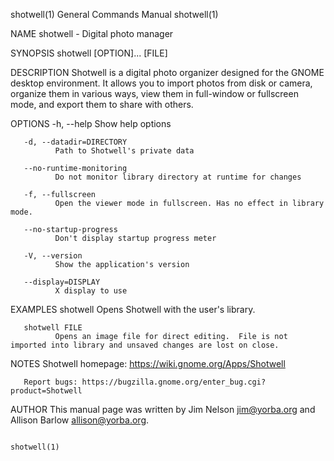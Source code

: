 shotwell(1)                                                                                                                                     General Commands Manual                                                                                                                                     shotwell(1)

NAME
       shotwell - Digital photo manager

SYNOPSIS
       shotwell [OPTION]... [FILE]

DESCRIPTION
       Shotwell is a digital photo organizer designed for the GNOME desktop environment.  It allows you to import photos from disk or camera, organize them in various ways, view them in full-window or fullscreen mode, and export them to share with others.

OPTIONS
       -h, --help Show help options

       -d, --datadir=DIRECTORY
              Path to Shotwell's private data

       --no-runtime-monitoring
              Do not monitor library directory at runtime for changes

       -f, --fullscreen
              Open the viewer mode in fullscreen. Has no effect in library mode.

       --no-startup-progress
              Don't display startup progress meter

       -V, --version
              Show the application's version

       --display=DISPLAY
              X display to use

EXAMPLES
       shotwell
              Opens Shotwell with the user's library.

       shotwell FILE
              Opens an image file for direct editing.  File is not imported into library and unsaved changes are lost on close.

NOTES
       Shotwell homepage: https://wiki.gnome.org/Apps/Shotwell

       Report bugs: https://bugzilla.gnome.org/enter_bug.cgi?product=Shotwell

AUTHOR
       This manual page was written by Jim Nelson jim@yorba.org and Allison Barlow allison@yorba.org.

                                                                                                                                                                                                                                                                                                            shotwell(1)
